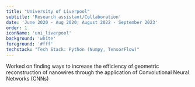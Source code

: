 ```yaml
---
title: "University of Liverpool"
subtitle: 'Research assistant/Collaboration'
date: 'June 2020 - Aug 2020; August 2022 - September 2023'
order: 1
iconName: 'uni_liverpool'
background: 'white'
foreground: '#fff'
techstack: "Tech Stack: Python (Numpy, TensorFlow)"
---
```


Worked on finding ways to increase the efficiency of geometric reconstruction of nanowires through the application of Convolutional Neural Networks (CNNs)